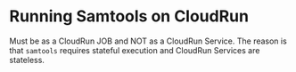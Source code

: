 # Running Samtools on CloudRun

Must be as a CloudRun JOB and NOT as a CloudRun Service.  The reason is that `samtools` requires stateful execution and CloudRun Services are stateless.
